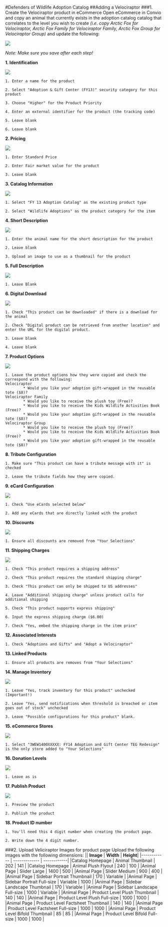 #Defenders of Wildlife Adoption Catalog
##Adding a Velociraptor
###1. Create the Velociraptor product in eCommerce
Open eCommerce in Convio and copy an animal that currently exists in the adoption catalog catalog that correlates to the level you wish to create *(i.e. copy Arctic Fox for Velociraptor, Arctic Fox Family for Velociraptor Family, Arctic Fox Group for Velociraptor Group)* and update the following:

![](Step1.png)

*Note: Make sure you save after each step!*
	

**1. Identification**

![](Step1_1.png)

	1. Enter a name for the product
	
	2. Select "Adoption & Gift Center (FY13)" security category for this product
	
	3. Choose "Higher" for the Product Priority
	
	4. Enter an external identifier for the product (the tracking code)
	
	5. Leave blank
	
	6. Leave blank
	 

**2. Pricing**

![](Step1_2.png)
	
	1. Enter Standard Price

	2. Enter Fair market value for the product
	
	3. Leave blank
	

**3. Catalog Information**

![](Step1_3.png)
	
	1. Select "FY 13 Adoption Catalog" as the existing product type
	
	2. Select "Wildlife Adoptions" as the product category for the item
	

**4. Short Description**

![](Step1_4.png)	

	1. Enter the animal name for the short description for the product
	
	2. Leave blank
	
	3. Upload an image to use as a thumbnail for the product
	

**5. Full Description**

![](Step1_5.png)

	1. Leave Blank	
	

**6. Digital Download**

![](Step1_6.png)

	1. Check "This product can be downloaded" if there is a download for the animal
	
	2. Check "Digital product can be retrieved from another location" and enter the URL for the digital product.
	
	3. Leave blank
	
	4. Leave blank
	

**7. Product Options**

![](Step1_7.png)

	1. Leave the product options how they were copied and check the correspond with the following:
	Velociraptor
			* Would you like your adoption gift-wrapped in the reusable tote ($8)?
	Velociraptor Family
			* Would you like to receive the plush toy (Free)?
			* Would you like to receive the Kids Wildlife Activities Book (Free)?
			* Would you like your adoption gift-wrapped in the reusable tote ($8)?
	Velociraptor Group
			* Would you like to receive the plush toy (Free)?
			* Would you like to receive the Kids Wildlife Activities Book (Free)?
			* Would you like your adoption gift-wrapped in the reusable tote ($8)?
			

**8. Tribute Configuration**

	1. Make sure "This product can have a tribute message with it" is checked

	2. Leave the tribute fields how they were copied.


**9. eCard Configuration**

![](Step1_9.png)

	1. Check "Use eCards selected below"

	2. Add any eCards that are directly linked with the product


**10. Discounts**

![](Step1_10.png)

	1. Ensure all discounts are removed from "Your Selections"


**11. Shipping Charges**

![](Step1_11.png)

	1. Check "This product requires a shipping address"

	2. Check "This product requires the standard shipping charge"

	3. Check "This product can only be shipped to US addresses"

	4. Leave "Additional shipping charge" unless product calls for additional shipping

	5. Check "This product supports express shipping"

	6. Input the express shipping charge ($6.00)

	7. Check "Yes, embed the shipping charge in the item price"


**12. Associated Interests**

	1. Check "Adoptions and Gifts" and "Adopt a Velociraptor"


**13. Linked Products**

	1. Ensure all products are removes from "Your Selections"


**14. Manage Inventory**

![](Step1_14.png)

	1. Leave "Yes, track inventory for this product" unchecked (Important!)

	2. Leave "Yes, send notifications when threshold is breached or item goes out of stock" unchecked

	3. Leave "Possible configurations for this product" blank.


**15. eCommerce Stores**

![](Step1_15.png)

	1. Select "3WEW1400XXXXX: FY14 Adoption and Gift Center TEG Redesign" is the only store added to "Your Selections"


**16. Donation Levels**

![](Step1_16.png)

	1. Leave as is


**17. Publish Product**

![](Step1_17.png)

	1. Preview the product

	2. Publish the product

**18. Product ID number**
	
	1. You'll need this 4 digit number when creating the product page.
	
	2. Write down the 4 digit number.


###2. Upload Veliciraptor Images for product page
Upload the following images with the following dimensions:
|| **Image** | **Width** | **Height**|
|------------ | ------------- | ------------|
|Catalog Homepage | Animal Thumbnail | 202  | 141 |
|Catalog Homepage | Animal Plush Flyout | 240  | 100 |
|Animal Page | Slider Large | 1400 | 500 |
|Animal Page | Slider Medium | 900 | 400 |
|Animal Page | Sidebar Portrait Thumbnail  | 170 | Variable |
|Animal Page | Sidebar Portrait Full-size | Variable | 1000 |
|Animal Page | Sidebar Landscape Thumbnail | 170 | Variable |
|Animal Page | Sidebar Landscape Full-size | 1000 | Variable |
|Animal Page | Product Level Plush Thumbnail | 140 | 140 |
|Animal Page | Product Level Plush Full-size | 1000 | 1000 |
|Animal Page | Product Level Factsheet Thumbnail | 140 | 140 |
|Animal Page | Product Level Factsheet Full-size | 1000 | 1000 |
|Animal Page | Product Level Bifold Thumbnail | 85 | 85 |
|Animal Page | Product Level Bifold Full-size | 1000 | 1000 |



